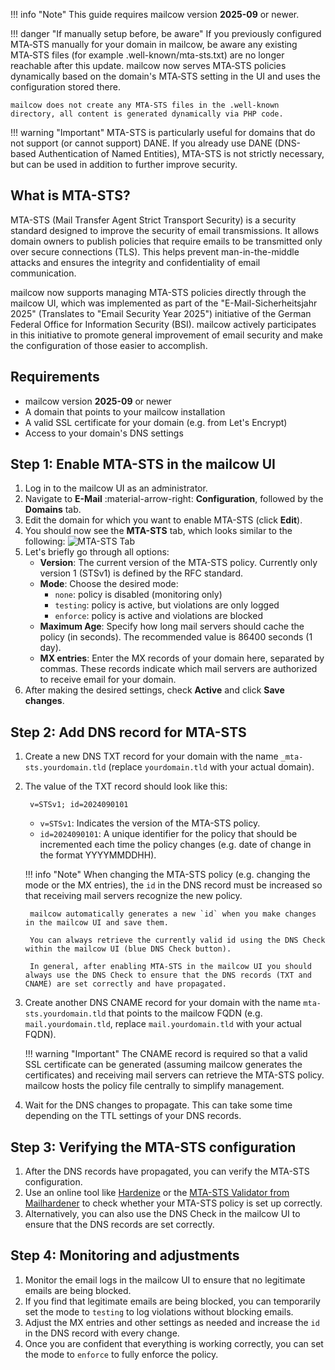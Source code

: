 !!! info "Note"
    This guide requires mailcow version **2025-09** or newer.

!!! danger "If manually setup before, be aware"
    If you previously configured MTA‑STS manually for your domain in mailcow, be aware any existing MTA‑STS files (for example .well-known/mta-sts.txt) are no longer reachable after this update. mailcow now serves MTA‑STS policies dynamically based on the domain's MTA‑STS setting in the UI and uses the configuration stored there.

    mailcow does not create any MTA-STS files in the .well-known directory, all content is generated dynamically via PHP code.

!!! warning "Important"
    MTA-STS is particularly useful for domains that do not support (or cannot support) DANE. If you already use DANE (DNS-based Authentication of Named Entities), MTA-STS is not strictly necessary, but can be used in addition to further improve security.

## What is MTA-STS?
MTA-STS (Mail Transfer Agent Strict Transport Security) is a security standard designed to improve the security of email transmissions. It allows domain owners to publish policies that require emails to be transmitted only over secure connections (TLS). This helps prevent man-in-the-middle attacks and ensures the integrity and confidentiality of email communication.

mailcow now supports managing MTA-STS policies directly through the mailcow UI, which was implemented as part of the "E-Mail-Sicherheitsjahr 2025" (Translates to "Email Security Year 2025") initiative of the German Federal Office for Information Security (BSI). mailcow actively participates in this initiative to promote general improvement of email security and make the configuration of those easier to accomplish.

## Requirements
- mailcow version **2025-09** or newer
- A domain that points to your mailcow installation
- A valid SSL certificate for your domain (e.g. from Let's Encrypt)
- Access to your domain's DNS settings

## Step 1: Enable MTA-STS in the mailcow UI
1. Log in to the mailcow UI as an administrator.
2. Navigate to **E-Mail** :material-arrow-right: **Configuration**, followed by the **Domains** tab.
3. Edit the domain for which you want to enable MTA-STS (click **Edit**).
4. You should now see the **MTA-STS** tab, which looks similar to the following: ![MTA-STS Tab](../assets/images/post_installation/mta-sts-tab.png)
5. Let's briefly go through all options:
    - **Version**: The current version of the MTA-STS policy. Currently only version 1 (STSv1) is defined by the RFC standard.
    - **Mode**: Choose the desired mode:
        - `none`: policy is disabled (monitoring only)
        - `testing`: policy is active, but violations are only logged
        - `enforce`: policy is active and violations are blocked
    - **Maximum Age**: Specify how long mail servers should cache the policy (in seconds). The recommended value is 86400 seconds (1 day).
    - **MX entries**: Enter the MX records of your domain here, separated by commas. These records indicate which mail servers are authorized to receive email for your domain.
6. After making the desired settings, check **Active** and click **Save changes**.

## Step 2: Add DNS record for MTA-STS
1. Create a new DNS TXT record for your domain with the name `_mta-sts.yourdomain.tld` (replace `yourdomain.tld` with your actual domain).
2. The value of the TXT record should look like this:
   ```
    v=STSv1; id=2024090101
   ```
   - `v=STSv1`: Indicates the version of the MTA-STS policy.
   - `id=2024090101`: A unique identifier for the policy that should be incremented each time the policy changes (e.g. date of change in the format YYYYMMDDHH).

    !!! info "Note"
        When changing the MTA-STS policy (e.g. changing the mode or the MX entries), the `id` in the DNS record must be increased so that receiving mail servers recognize the new policy.

        mailcow automatically generates a new `id` when you make changes in the mailcow UI and save them.

        You can always retrieve the currently valid id using the DNS Check within the mailcow UI (blue DNS Check button).

        In general, after enabling MTA-STS in the mailcow UI you should always use the DNS Check to ensure that the DNS records (TXT and CNAME) are set correctly and have propagated.

3. Create another DNS CNAME record for your domain with the name `mta-sts.yourdomain.tld` that points to the mailcow FQDN (e.g. `mail.yourdomain.tld`, replace `mail.yourdomain.tld` with your actual FQDN).

    !!! warning "Important"
        The CNAME record is required so that a valid SSL certificate can be generated (assuming mailcow generates the certificates) and receiving mail servers can retrieve the MTA-STS policy. mailcow hosts the policy file centrally to simplify management.

4. Wait for the DNS changes to propagate. This can take some time depending on the TTL settings of your DNS records.

## Step 3: Verifying the MTA-STS configuration
1. After the DNS records have propagated, you can verify the MTA-STS configuration.
2. Use an online tool like [Hardenize](https://www.hardenize.com/) or the [MTA-STS Validator from Mailhardener](https://www.mailhardener.com/tools/mta-sts-validator) to check whether your MTA-STS policy is set up correctly.
3. Alternatively, you can also use the DNS Check in the mailcow UI to ensure that the DNS records are set correctly.

## Step 4: Monitoring and adjustments
1. Monitor the email logs in the mailcow UI to ensure that no legitimate emails are being blocked.
2. If you find that legitimate emails are being blocked, you can temporarily set the mode to `testing` to log violations without blocking emails.
3. Adjust the MX entries and other settings as needed and increase the `id` in the DNS record with every change.
4. Once you are confident that everything is working correctly, you can set the mode to `enforce` to fully enforce the policy.